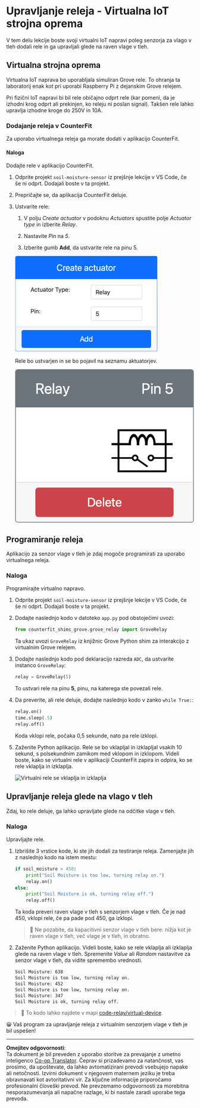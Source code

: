 <!--
CO_OP_TRANSLATOR_METADATA:
{
  "original_hash": "f8f541ee945545017a51aaf309aa37c3",
  "translation_date": "2025-08-28T15:22:43+00:00",
  "source_file": "2-farm/lessons/3-automated-plant-watering/virtual-device-relay.md",
  "language_code": "sl"
}
-->
# Upravljanje releja - Virtualna IoT strojna oprema

V tem delu lekcije boste svoji virtualni IoT napravi poleg senzorja za vlago v tleh dodali rele in ga upravljali glede na raven vlage v tleh.

## Virtualna strojna oprema

Virtualna IoT naprava bo uporabljala simuliran Grove rele. To ohranja ta laboratorij enak kot pri uporabi Raspberry Pi z dejanskim Grove relejem.

Pri fizični IoT napravi bi bil rele običajno odprt rele (kar pomeni, da je izhodni krog odprt ali prekinjen, ko releju ni poslan signal). Takšen rele lahko upravlja izhodne kroge do 250V in 10A.

### Dodajanje releja v CounterFit

Za uporabo virtualnega releja ga morate dodati v aplikacijo CounterFit.

#### Naloga

Dodajte rele v aplikacijo CounterFit.

1. Odprite projekt `soil-moisture-sensor` iz prejšnje lekcije v VS Code, če še ni odprt. Dodajali boste v ta projekt.

1. Prepričajte se, da aplikacija CounterFit deluje.

1. Ustvarite rele:

    1. V polju *Create actuator* v podoknu *Actuators* spustite polje *Actuator type* in izberite *Relay*.

    1. Nastavite *Pin* na *5*.

    1. Izberite gumb **Add**, da ustvarite rele na pinu 5.

    ![Nastavitve releja](../../../../../translated_images/counterfit-create-relay.fa7c40fd0f2f6afc33b35ea94fcb235085be4861e14e3fe6b9b7bcfc82d1c888.sl.png)

    Rele bo ustvarjen in se bo pojavil na seznamu aktuatorjev.

    ![Ustvarjen rele](../../../../../translated_images/counterfit-relay.bbf74c1dbdc8b9acd983367fcbd06703a402aefef6af54ddb28e11307ba8a12c.sl.png)

## Programiranje releja

Aplikacijo za senzor vlage v tleh je zdaj mogoče programirati za uporabo virtualnega releja.

### Naloga

Programirajte virtualno napravo.

1. Odprite projekt `soil-moisture-sensor` iz prejšnje lekcije v VS Code, če še ni odprt. Dodajali boste v ta projekt.

1. Dodajte naslednjo kodo v datoteko `app.py` pod obstoječimi uvozi:

    ```python
    from counterfit_shims_grove.grove_relay import GroveRelay
    ```

    Ta ukaz uvozi `GroveRelay` iz knjižnic Grove Python shim za interakcijo z virtualnim Grove relejem.

1. Dodajte naslednjo kodo pod deklaracijo razreda `ADC`, da ustvarite instanco `GroveRelay`:

    ```python
    relay = GroveRelay(5)
    ```

    To ustvari rele na pinu **5**, pinu, na katerega ste povezali rele.

1. Da preverite, ali rele deluje, dodajte naslednjo kodo v zanko `while True:`:

    ```python
    relay.on()
    time.sleep(.5)
    relay.off()
    ```

    Koda vklopi rele, počaka 0,5 sekunde, nato pa rele izklopi.

1. Zaženite Python aplikacijo. Rele se bo vklapljal in izklapljal vsakih 10 sekund, s polsekundnim zamikom med vklopom in izklopom. Videli boste, kako se virtualni rele v aplikaciji CounterFit zapira in odpira, ko se rele vklaplja in izklaplja.

    ![Virtualni rele se vklaplja in izklaplja](../../../../../images/virtual-relay-turn-on-off.gif)

## Upravljanje releja glede na vlago v tleh

Zdaj, ko rele deluje, ga lahko upravljate glede na odčitke vlage v tleh.

### Naloga

Upravljajte rele.

1. Izbrišite 3 vrstice kode, ki ste jih dodali za testiranje releja. Zamenjajte jih z naslednjo kodo na istem mestu:

    ```python
    if soil_moisture > 450:
        print("Soil Moisture is too low, turning relay on.")
        relay.on()
    else:
        print("Soil Moisture is ok, turning relay off.")
        relay.off()
    ```

    Ta koda preveri raven vlage v tleh s senzorjem vlage v tleh. Če je nad 450, vklopi rele, če pa pade pod 450, ga izklopi.

    > 💁 Ne pozabite, da kapacitivni senzor vlage v tleh bere: nižja kot je raven vlage v tleh, več vlage je v tleh, in obratno.

1. Zaženite Python aplikacijo. Videli boste, kako se rele vklaplja ali izklaplja glede na raven vlage v tleh. Spremenite *Value* ali *Random* nastavitve za senzor vlage v tleh, da vidite spremembo vrednosti.

    ```output
    Soil Moisture: 638
    Soil Moisture is too low, turning relay on.
    Soil Moisture: 452
    Soil Moisture is too low, turning relay on.
    Soil Moisture: 347
    Soil Moisture is ok, turning relay off.
    ```

> 💁 To kodo lahko najdete v mapi [code-relay/virtual-device](../../../../../2-farm/lessons/3-automated-plant-watering/code-relay/virtual-device).

😀 Vaš program za upravljanje releja z virtualnim senzorjem vlage v tleh je bil uspešen!

---

**Omejitev odgovornosti**:  
Ta dokument je bil preveden z uporabo storitve za prevajanje z umetno inteligenco [Co-op Translator](https://github.com/Azure/co-op-translator). Čeprav si prizadevamo za natančnost, vas prosimo, da upoštevate, da lahko avtomatizirani prevodi vsebujejo napake ali netočnosti. Izvirni dokument v njegovem maternem jeziku je treba obravnavati kot avtoritativni vir. Za ključne informacije priporočamo profesionalni človeški prevod. Ne prevzemamo odgovornosti za morebitna nesporazumevanja ali napačne razlage, ki bi nastale zaradi uporabe tega prevoda.